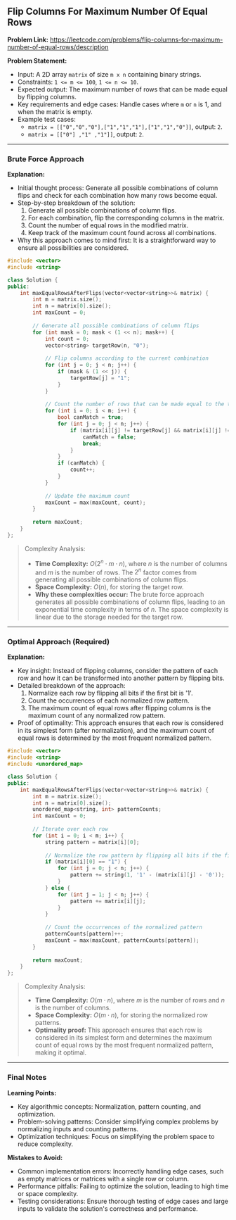 ## Flip Columns For Maximum Number Of Equal Rows
**Problem Link:** https://leetcode.com/problems/flip-columns-for-maximum-number-of-equal-rows/description

**Problem Statement:**
- Input: A 2D array `matrix` of size `m x n` containing binary strings.
- Constraints: `1 <= m <= 100`, `1 <= n <= 10`.
- Expected output: The maximum number of rows that can be made equal by flipping columns.
- Key requirements and edge cases: Handle cases where `m` or `n` is 1, and when the matrix is empty.
- Example test cases: 
  - `matrix = [["0","0","0"],["1","1","1"],["1","1","0"]]`, output: `2`.
  - `matrix = [["0"] ,"1" ,"1"]]`, output: `2`.

---

### Brute Force Approach
**Explanation:**
- Initial thought process: Generate all possible combinations of column flips and check for each combination how many rows become equal.
- Step-by-step breakdown of the solution:
  1. Generate all possible combinations of column flips.
  2. For each combination, flip the corresponding columns in the matrix.
  3. Count the number of equal rows in the modified matrix.
  4. Keep track of the maximum count found across all combinations.
- Why this approach comes to mind first: It is a straightforward way to ensure all possibilities are considered.

```cpp
#include <vector>
#include <string>

class Solution {
public:
    int maxEqualRowsAfterFlips(vector<vector<string>>& matrix) {
        int m = matrix.size();
        int n = matrix[0].size();
        int maxCount = 0;
        
        // Generate all possible combinations of column flips
        for (int mask = 0; mask < (1 << n); mask++) {
            int count = 0;
            vector<string> targetRow(n, "0");
            
            // Flip columns according to the current combination
            for (int j = 0; j < n; j++) {
                if (mask & (1 << j)) {
                    targetRow[j] = "1";
                }
            }
            
            // Count the number of rows that can be made equal to the target row
            for (int i = 0; i < m; i++) {
                bool canMatch = true;
                for (int j = 0; j < n; j++) {
                    if (matrix[i][j] != targetRow[j] && matrix[i][j] != string(1, '1' - (targetRow[j] - '0'))) {
                        canMatch = false;
                        break;
                    }
                }
                if (canMatch) {
                    count++;
                }
            }
            
            // Update the maximum count
            maxCount = max(maxCount, count);
        }
        
        return maxCount;
    }
};
```

> Complexity Analysis:
> - **Time Complexity:** $O(2^n \cdot m \cdot n)$, where $n$ is the number of columns and $m$ is the number of rows. The $2^n$ factor comes from generating all possible combinations of column flips.
> - **Space Complexity:** $O(n)$, for storing the target row.
> - **Why these complexities occur:** The brute force approach generates all possible combinations of column flips, leading to an exponential time complexity in terms of $n$. The space complexity is linear due to the storage needed for the target row.

---

### Optimal Approach (Required)
**Explanation:**
- Key insight: Instead of flipping columns, consider the pattern of each row and how it can be transformed into another pattern by flipping bits.
- Detailed breakdown of the approach:
  1. Normalize each row by flipping all bits if the first bit is '1'.
  2. Count the occurrences of each normalized row pattern.
  3. The maximum count of equal rows after flipping columns is the maximum count of any normalized row pattern.
- Proof of optimality: This approach ensures that each row is considered in its simplest form (after normalization), and the maximum count of equal rows is determined by the most frequent normalized pattern.

```cpp
#include <vector>
#include <string>
#include <unordered_map>

class Solution {
public:
    int maxEqualRowsAfterFlips(vector<vector<string>>& matrix) {
        int m = matrix.size();
        int n = matrix[0].size();
        unordered_map<string, int> patternCounts;
        int maxCount = 0;
        
        // Iterate over each row
        for (int i = 0; i < m; i++) {
            string pattern = matrix[i][0];
            
            // Normalize the row pattern by flipping all bits if the first bit is '1'
            if (matrix[i][0] == "1") {
                for (int j = 0; j < n; j++) {
                    pattern += string(1, '1' - (matrix[i][j] - '0'));
                }
            } else {
                for (int j = 1; j < n; j++) {
                    pattern += matrix[i][j];
                }
            }
            
            // Count the occurrences of the normalized pattern
            patternCounts[pattern]++;
            maxCount = max(maxCount, patternCounts[pattern]);
        }
        
        return maxCount;
    }
};
```

> Complexity Analysis:
> - **Time Complexity:** $O(m \cdot n)$, where $m$ is the number of rows and $n$ is the number of columns.
> - **Space Complexity:** $O(m \cdot n)$, for storing the normalized row patterns.
> - **Optimality proof:** This approach ensures that each row is considered in its simplest form and determines the maximum count of equal rows by the most frequent normalized pattern, making it optimal.

---

### Final Notes

**Learning Points:**
- Key algorithmic concepts: Normalization, pattern counting, and optimization.
- Problem-solving patterns: Consider simplifying complex problems by normalizing inputs and counting patterns.
- Optimization techniques: Focus on simplifying the problem space to reduce complexity.

**Mistakes to Avoid:**
- Common implementation errors: Incorrectly handling edge cases, such as empty matrices or matrices with a single row or column.
- Performance pitfalls: Failing to optimize the solution, leading to high time or space complexity.
- Testing considerations: Ensure thorough testing of edge cases and large inputs to validate the solution's correctness and performance.